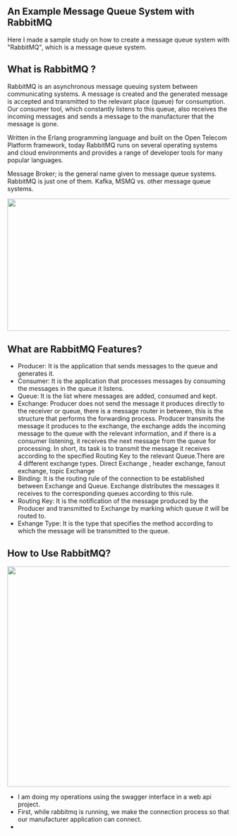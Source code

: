 ## An Example Message Queue System with RabbitMQ

Here I made a sample study on how to create a message queue system with "RabbitMQ", which is a message queue system.

## What is RabbitMQ ?

 RabbitMQ is an asynchronous message queuing system between communicating systems. A message is created and the generated message is accepted and transmitted to the relevant place (queue) for consumption. Our consumer tool, which constantly listens to this queue, also receives the incoming messages and sends a message to the manufacturer that the message is gone.
 
 Written in the Erlang programming language and built on the Open Telecom Platform framework, today RabbitMQ runs on several operating systems and cloud environments and provides a range of developer tools for many popular languages.
 
 Message Broker; is the general name given to message queue systems. RabbitMQ is just one of them. Kafka, MSMQ vs. other message queue systems.
 
 <img src="https://devnot.com/wp-content/uploads/2020/09/rabbitmq-e1600270210379.png" width="600" height="300">
 
 ## What are RabbitMQ Features?
- Producer: It is the application that sends messages to the queue and generates it.
- Consumer: It is the application that processes messages by consuming the messages in the queue it listens.
- Queue: It is the list where messages are added, consumed and kept.
- Exchange: Producer does not send the message it produces directly to the receiver or queue, there is a message router in between, this is the structure that performs the forwarding process. Producer transmits the message it produces to the exchange, the exchange adds the incoming message to the queue with the relevant information, and if there is a consumer listening, it receives the next message from the queue for processing. In short, its task is to transmit the message it receives according to the specified Routing Key to the relevant Queue.There are 4 different exchange types. Direct Exchange , header exchange, fanout exchange, topic Exchange
- Binding: It is the routing rule of the connection to be established between Exchange and Queue. Exchange distributes the messages it receives to the corresponding queues according to this rule.
- Routing Key: It is the notification of the message produced by the Producer and transmitted to Exchange by marking which queue it will be routed to.
- Exhange Type: It is the type that specifies the method according to which the message will be transmitted to the queue.
 
 ## How to Use RabbitMQ?
 
<img src="https://user-images.githubusercontent.com/96787308/196005440-007160b1-8404-4336-9d2d-575a1deff41f.PNG" width="800" height="500">
 
 - I am doing my operations using the swagger interface in a web api project.
 - First, while rabbitmq is running, we make the connection process so that our manufacturer application can connect.
 - 
 

